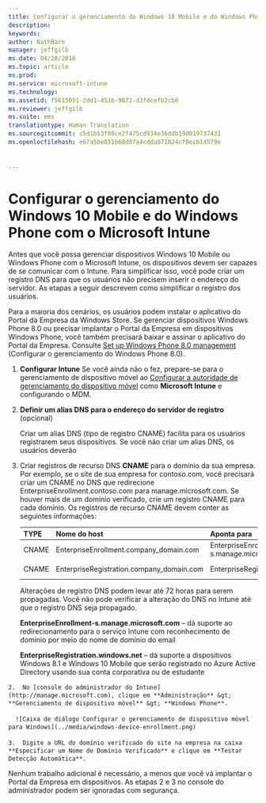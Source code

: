 ```yaml
---
title: Configurar o gerenciamento do Windows 10 Mobile e do Windows Phone com o Microsoft Intune | Microsoft Intune
description: 
keywords: 
author: NathBarn
manager: jeffgilb
ms.date: 04/28/2016
ms.topic: article
ms.prod: 
ms.service: microsoft-intune
ms.technology: 
ms.assetid: f5615051-2dd1-453b-9872-d3fdcefb2cb8
ms.reviewer: jeffgilb
ms.suite: ems
translationtype: Human Translation
ms.sourcegitcommit: c5d1b53f09ce2f475cd934e36ddb19d019737431
ms.openlocfilehash: e67a5be851b68d87a4cdda871824cf0ecb14579e


---
```



# Configurar o gerenciamento do Windows 10 Mobile e do Windows Phone com o Microsoft Intune
Antes que você possa gerenciar dispositivos Windows 10 Mobile ou Windows Phone com o Microsoft Intune, os dispositivos devem ser capazes de se comunicar com o Intune. Para simplificar isso, você pode criar um registro DNS para que os usuários não precisem inserir o endereço do servidor. As etapas a seguir descrevem como simplificar o registro dos usuários.  

Para a maioria dos cenários, os usuários podem instalar o aplicativo do Portal da Empresa da Windows Store. Se gerenciar dispositivos Windows Phone 8.0 ou precisar implantar o Portal da Empresa em dispositivos Windows Phone, você também precisará baixar e assinar o aplicativo do Portal da Empresa. Consulte [Set up Windows Phone 8.0 management](set-up-windows-phone-8.0-management-with-microsoft-intune.md) (Configurar o gerenciamento do Windows Phone 8.0).

1.  **Configurar Intune** Se você ainda não o fez, prepare-se para o gerenciamento de dispositivo móvel ao [Configurar a autoridade de gerenciamento do dispositivo móvel](get-ready-to-enroll-devices-in-microsoft-intune.md#set-mobile-device-management-authority) como **Microsoft Intune** e configurando o MDM.

2.  **Definir um alias DNS para o endereço do servidor de registro** (opcional)

    Criar um alias DNS (tipo de registro CNAME) facilita para os usuários registrarem seus dispositivos. Se você não criar um alias DNS, os usuários deverão

  1.  Criar registros de recurso DNS **CNAME** para o domínio da sua empresa. Por exemplo, se o site de sua empresa for contoso.com, você precisará criar um CNAME no DNS que redirecione EnterpriseEnrollment.contoso.com para manage.microsoft.com. Se houver mais de um domínio verificado, crie um registro CNAME para cada domínio. Os registros de recurso CNAME devem conter as seguintes informações:

      |TYPE|Nome do host|Aponta para|TTL|
      |--------|-------------|-------------|-------|
      |CNAME|EnterpriseEnrollment.company_domain.com|EnterpriseEnrollment-s.manage.microsoft.com |1 hora|
      |CNAME|EnterpriseRegistration.company_domain.com|EnterpriseRegistration.windows.net|1 hora|

      Alterações de registro DNS podem levar até 72 horas para serem propagadas. Você não pode verificar a alteração do DNS no Intune até que o registro DNS seja propagado.

      **EnterpriseEnrollment-s.manage.microsoft.com** – dá suporte ao redirecionamento para o serviço Intune com reconhecimento de domínio por meio do nome de domínio do email

      **EnterpriseRegistration.windows.net** – dá suporte a dispositivos Windows 8.1 e Windows 10 Mobile que serão registrado no Azure Active Directory usando sua conta corporativa ou de estudante

    2.  No [console do administrador do Intune](http://manage.microsoft.com), clique em **Administração** &gt; **Gerenciamento de dispositivo móvel** &gt; **Windows Phone**.

      ![Caixa de diálogo Configurar o gerenciamento de dispositivo móvel para Windows](../media/windows-device-enrollment.png)

    3.  Digite a URL do domínio verificado do site na empresa na caixa **Especificar um Nome de Domínio Verificado** e clique em **Testar Detecção Automática**.



Nenhum trabalho adicional é necessário, a menos que você vá implantar o Portal da Empresa em dispositivos.  As etapas 2 e 3 no console do administrador podem ser ignoradas com segurança.



<!--HONumber=Jun16_HO4-->



